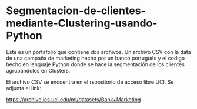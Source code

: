 # Segmentacion-de-clientes-mediante-Clustering-usando-Python

Este es un portafolio que contiene dos archivos. Un archivo CSV con la data de una campaña de marketing hecho por un banco portugués y el codigo hecho en lenguaje Python donde se hace la segmentación de los clientes agrupándolos en Clusters.

El archivo CSV se encuentra en el rspositorio de acceso libre UCI. Se adjunta el link:

https://archive.ics.uci.edu/ml/datasets/Bank+Marketing
